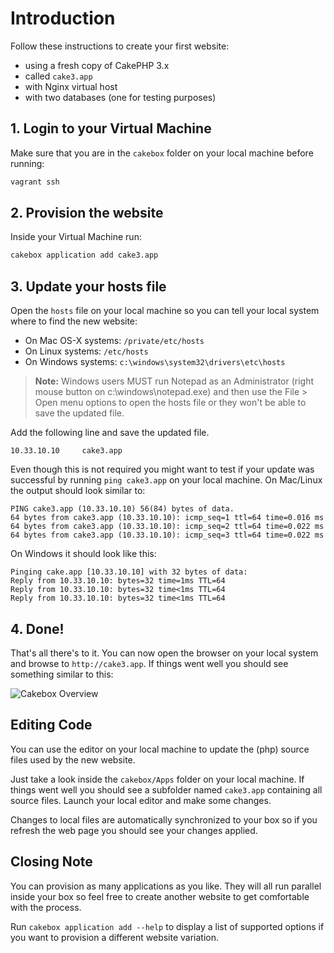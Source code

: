 # Introduction

Follow these instructions to create your first website:

- using a fresh copy of CakePHP 3.x
- called ``cake3.app``
- with Nginx virtual host
- with two databases (one for testing purposes)

## 1. Login to your Virtual Machine

Make sure that you are in the ``cakebox`` folder on your local machine before
running:

```bash
vagrant ssh
```

## 2. Provision the website

Inside your Virtual Machine run:

```bash
cakebox application add cake3.app
```

## 3. Update your hosts file

Open the ``hosts`` file on your local machine so you can tell your
local system where to find the new website:

- On Mac OS-X systems: ``/private/etc/hosts``
- On Linux systems: ``/etc/hosts``
- On Windows systems: ``c:\windows\system32\drivers\etc\hosts``

> **Note:** Windows users MUST run Notepad as an Administrator (right
> mouse button on c:\windows\notepad.exe) and then use the File > Open menu
> options to open the hosts file or they won't be able to save the updated file.

Add the following line and save the updated file.

```
10.33.10.10     cake3.app
```

Even though this is not required you might want to test if your update was
successful by running ``ping cake3.app`` on your local machine. On Mac/Linux
the output should look similar to:

```
PING cake3.app (10.33.10.10) 56(84) bytes of data.
64 bytes from cake3.app (10.33.10.10): icmp_seq=1 ttl=64 time=0.016 ms
64 bytes from cake3.app (10.33.10.10): icmp_seq=2 ttl=64 time=0.022 ms
64 bytes from cake3.app (10.33.10.10): icmp_seq=3 ttl=64 time=0.022 ms
```

On Windows it should look like this:

```
Pinging cake.app [10.33.10.10] with 32 bytes of data:
Reply from 10.33.10.10: bytes=32 time=1ms TTL=64
Reply from 10.33.10.10: bytes=32 time<1ms TTL=64
Reply from 10.33.10.10: bytes=32 time<1ms TTL=64
```

## 4. Done!

That's all there's to it. You can now open the browser on your local system and
browse to ``http://cake3.app``. If things went well you should see something
similar to this:

![Cakebox Overview](img/fresh-install-cake3.png)

## Editing Code

You can use the editor on your local machine to update the (php) source files
used by the new website.

Just take a look inside the ``cakebox/Apps``
folder on your local machine. If things went well you should see a subfolder
named ``cake3.app`` containing all source files. Launch your local editor and
make some changes.

Changes to local files are automatically synchronized to your box so if you
refresh the web page you should see your changes applied.

## Closing Note

You can provision as many applications as you like. They will all run
parallel inside your box so feel free to create another website to get
comfortable with the process.

Run ``cakebox application add --help`` to display a list of supported options
if you want to provision a different website variation.
